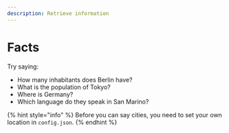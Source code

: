 ```yaml
---
description: Retrieve information
---
```


# Facts

Try saying:

* How many inhabitants does Berlin have?
* What is the population of Tokyo?
* Where is Germany?
* Which language do they speak in San Marino?

{% hint style="info" %}
Before you can say cities, you need to set your own location in `config.json`.
{% endhint %}



